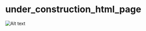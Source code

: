 # under_construction_html_page

![Alt text](https://github.com/ishakii/under_construction_html_page/blob/main/workappy/screenshot.png "Optional title")
